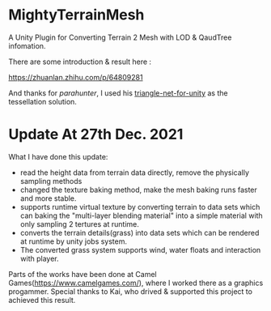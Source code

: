 # MightyTerrainMesh
A Unity Plugin for Converting Terrain 2 Mesh with LOD & QaudTree infomation.

There are some introduction & result here :

https://zhuanlan.zhihu.com/p/64809281

And thanks for *parahunter*, I used his [triangle-net-for-unity](https://github.com/parahunter/triangle-net-for-unity) as the tessellation solution.

# Update At 27th Dec. 2021
 What I have done this update:
 
 * read the height data from terrain data directly, remove the physically sampling methods
 * changed the texture baking method, make the mesh baking runs faster and more stable. 
 * supports runtime virtual texture by converting terrain to data sets which can baking the "multi-layer blending material" into a simple material with only sampling 2 tertures at runtime.
 * converts the terrain details(grass) into data sets which can be rendered at runtime by unity jobs system.
 * The converted grass system supports wind, water floats and interaction with player.

Parts of the works have been done at Camel Games(https://www.camelgames.com/), where I worked there as a graphics progammer. Special thanks to Kai, who drived & supported this project to achieved this result.
